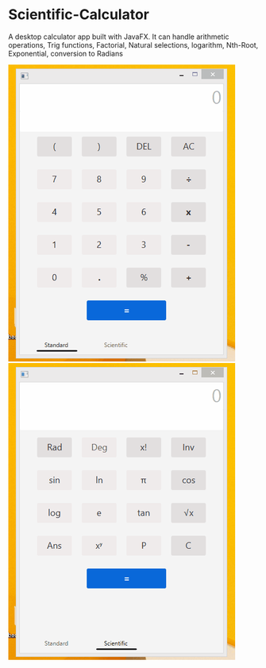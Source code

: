 # Scientific-Calculator
A desktop calculator app built with JavaFX. It can handle arithmetic operations, Trig functions, Factorial, Natural selections, logarithm, Nth-Root, Exponential, conversion to Radians

![Demo 1](sciCalculator.gif)
![Demo 2](sciCalculator2.gif)
